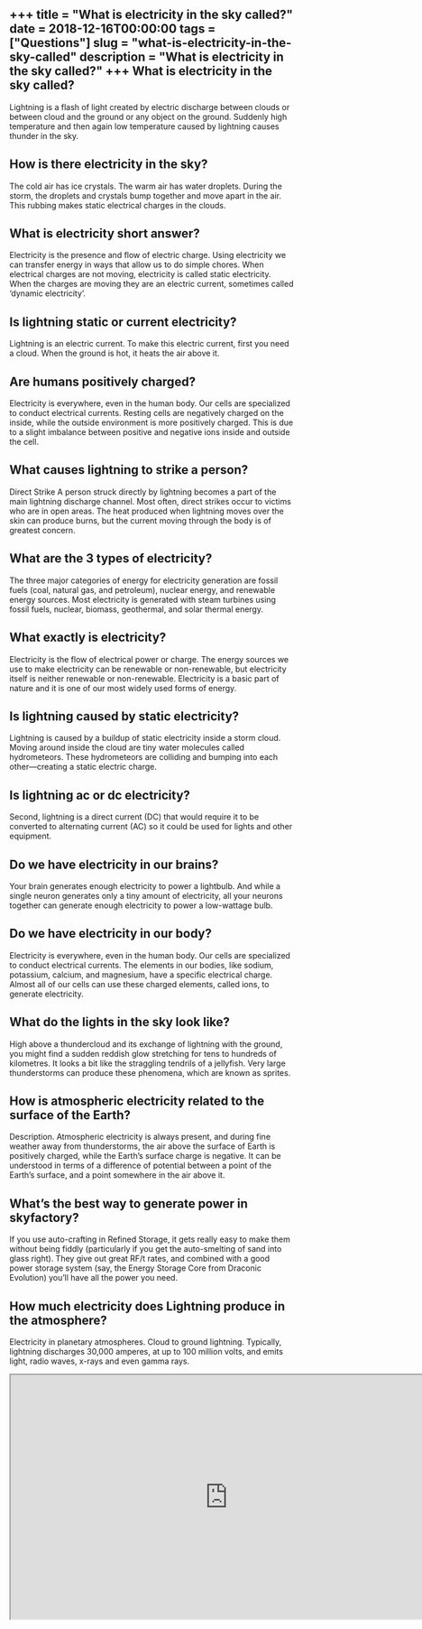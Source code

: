 +++
title = "What is electricity in the sky called?"
date = 2018-12-16T00:00:00
tags = ["Questions"]
slug = "what-is-electricity-in-the-sky-called"
description = "What is electricity in the sky called?"
+++
What is electricity in the sky called?
--------------------------------------

Lightning is a flash of light created by electric discharge between clouds or between cloud and the ground or any object on the ground. Suddenly high temperature and then again low temperature caused by lightning causes thunder in the sky.

How is there electricity in the sky?
------------------------------------

The cold air has ice crystals. The warm air has water droplets. During the storm, the droplets and crystals bump together and move apart in the air. This rubbing makes static electrical charges in the clouds.

What is electricity short answer?
---------------------------------

Electricity is the presence and flow of electric charge. Using electricity we can transfer energy in ways that allow us to do simple chores. When electrical charges are not moving, electricity is called static electricity. When the charges are moving they are an electric current, sometimes called ‘dynamic electricity’.

Is lightning static or current electricity?
-------------------------------------------

Lightning is an electric current. To make this electric current, first you need a cloud. When the ground is hot, it heats the air above it.

Are humans positively charged?
------------------------------

Electricity is everywhere, even in the human body. Our cells are specialized to conduct electrical currents. Resting cells are negatively charged on the inside, while the outside environment is more positively charged. This is due to a slight imbalance between positive and negative ions inside and outside the cell.

What causes lightning to strike a person?
-----------------------------------------

Direct Strike A person struck directly by lightning becomes a part of the main lightning discharge channel. Most often, direct strikes occur to victims who are in open areas. The heat produced when lightning moves over the skin can produce burns, but the current moving through the body is of greatest concern.

What are the 3 types of electricity?
------------------------------------

The three major categories of energy for electricity generation are fossil fuels (coal, natural gas, and petroleum), nuclear energy, and renewable energy sources. Most electricity is generated with steam turbines using fossil fuels, nuclear, biomass, geothermal, and solar thermal energy.

What exactly is electricity?
----------------------------

Electricity is the flow of electrical power or charge. The energy sources we use to make electricity can be renewable or non-renewable, but electricity itself is neither renewable or non-renewable. Electricity is a basic part of nature and it is one of our most widely used forms of energy.

Is lightning caused by static electricity?
------------------------------------------

Lightning is caused by a buildup of static electricity inside a storm cloud. Moving around inside the cloud are tiny water molecules called hydrometeors. These hydrometeors are colliding and bumping into each other—creating a static electric charge.

Is lightning ac or dc electricity?
----------------------------------

Second, lightning is a direct current (DC) that would require it to be converted to alternating current (AC) so it could be used for lights and other equipment.

Do we have electricity in our brains?
-------------------------------------

Your brain generates enough electricity to power a lightbulb. And while a single neuron generates only a tiny amount of electricity, all your neurons together can generate enough electricity to power a low-wattage bulb.

Do we have electricity in our body?
-----------------------------------

Electricity is everywhere, even in the human body. Our cells are specialized to conduct electrical currents. The elements in our bodies, like sodium, potassium, calcium, and magnesium, have a specific electrical charge. Almost all of our cells can use these charged elements, called ions, to generate electricity.

What do the lights in the sky look like?
----------------------------------------

High above a thundercloud and its exchange of lightning with the ground, you might find a sudden reddish glow stretching for tens to hundreds of kilometres. It looks a bit like the straggling tendrils of a jellyfish. Very large thunderstorms can produce these phenomena, which are known as sprites.

How is atmospheric electricity related to the surface of the Earth?
-------------------------------------------------------------------

Description. Atmospheric electricity is always present, and during fine weather away from thunderstorms, the air above the surface of Earth is positively charged, while the Earth’s surface charge is negative. It can be understood in terms of a difference of potential between a point of the Earth’s surface, and a point somewhere in the air above it.

What’s the best way to generate power in skyfactory?
----------------------------------------------------

If you use auto-crafting in Refined Storage, it gets really easy to make them without being fiddly (particularly if you get the auto-smelting of sand into glass right). They give out great RF/t rates, and combined with a good power storage system (say, the Energy Storage Core from Draconic Evolution) you’ll have all the power you need.

How much electricity does Lightning produce in the atmosphere?
--------------------------------------------------------------

Electricity in planetary atmospheres. Cloud to ground lightning. Typically, lightning discharges 30,000 amperes, at up to 100 million volts, and emits light, radio waves, x-rays and even gamma rays.

<iframe allow="accelerometer; autoplay; clipboard-write; encrypted-media; gyroscope; picture-in-picture" allowfullscreen="" class="__youtube_prefs__  epyt-is-override  no-lazyload" data-no-lazy="1" data-origheight="433" data-origwidth="770" data-skipgform_ajax_framebjll="" height="433" id="_ytid_61796" loading="lazy" src="https://www.youtube.com/embed/EM_sN_YHNow?enablejsapi=1&autoplay=0&cc_load_policy=0&cc_lang_pref=&iv_load_policy=1&loop=0&modestbranding=0&rel=1&fs=1&playsinline=0&autohide=2&theme=dark&color=red&controls=1&" title="YouTube player" width="770"></iframe>